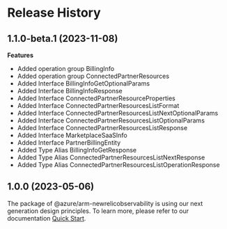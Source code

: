# Release History
    
## 1.1.0-beta.1 (2023-11-08)
    
**Features**

  - Added operation group BillingInfo
  - Added operation group ConnectedPartnerResources
  - Added Interface BillingInfoGetOptionalParams
  - Added Interface BillingInfoResponse
  - Added Interface ConnectedPartnerResourceProperties
  - Added Interface ConnectedPartnerResourcesListFormat
  - Added Interface ConnectedPartnerResourcesListNextOptionalParams
  - Added Interface ConnectedPartnerResourcesListOptionalParams
  - Added Interface ConnectedPartnerResourcesListResponse
  - Added Interface MarketplaceSaaSInfo
  - Added Interface PartnerBillingEntity
  - Added Type Alias BillingInfoGetResponse
  - Added Type Alias ConnectedPartnerResourcesListNextResponse
  - Added Type Alias ConnectedPartnerResourcesListOperationResponse
    
    
## 1.0.0 (2023-05-06)

The package of @azure/arm-newrelicobservability is using our next generation design principles. To learn more, please refer to our documentation [Quick Start](https://aka.ms/js-track2-quickstart).
